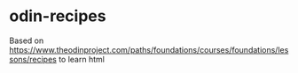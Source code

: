 # odin-recipes
Based on https://www.theodinproject.com/paths/foundations/courses/foundations/lessons/recipes to learn html
